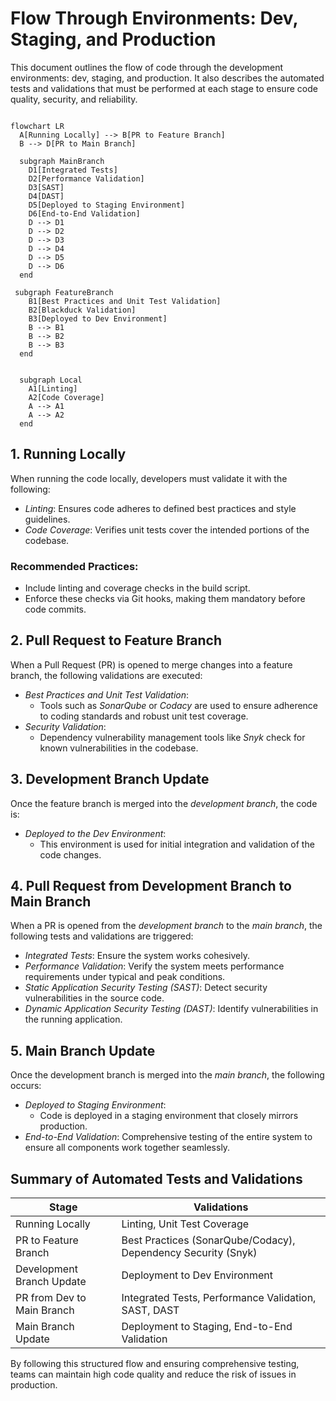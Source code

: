 # Flow Through Environments: Dev, Staging, and Production  

This document outlines the flow of code through the development environments: dev, staging, and production. It also describes the automated tests and validations that must be performed at each stage to ensure code quality, security, and reliability.

```mermaid

flowchart LR
  A[Running Locally] --> B[PR to Feature Branch]
  B --> D[PR to Main Branch]

  subgraph MainBranch
    D1[Integrated Tests]
    D2[Performance Validation]
    D3[SAST]
    D4[DAST]
    D5[Deployed to Staging Environment]
    D6[End-to-End Validation]
    D --> D1
    D --> D2
    D --> D3
    D --> D4   
    D --> D5
    D --> D6
  end

 subgraph FeatureBranch
    B1[Best Practices and Unit Test Validation]
    B2[Blackduck Validation]
    B3[Deployed to Dev Environment]
    B --> B1
    B --> B2    
    B --> B3
  end


  subgraph Local
    A1[Linting]
    A2[Code Coverage]
    A --> A1
    A --> A2
  end

```

## 1. Running Locally  
When running the code locally, developers must validate it with the following:  
- *Linting*: Ensures code adheres to defined best practices and style guidelines.  
- *Code Coverage*: Verifies unit tests cover the intended portions of the codebase.  

### Recommended Practices:  
- Include linting and coverage checks in the build script.  
- Enforce these checks via Git hooks, making them mandatory before code commits.  


## 2. Pull Request to Feature Branch  
When a Pull Request (PR) is opened to merge changes into a feature branch, the following validations are executed:  
- *Best Practices and Unit Test Validation*:  
  - Tools such as *SonarQube* or *Codacy* are used to ensure adherence to coding standards and robust unit test coverage.  
- *Security Validation*:  
  - Dependency vulnerability management tools like *Snyk* check for known vulnerabilities in the codebase.  


## 3. Development Branch Update  
Once the feature branch is merged into the *development branch*, the code is:  
- *Deployed to the Dev Environment*:  
  - This environment is used for initial integration and validation of the code changes.



## 4. Pull Request from Development Branch to Main Branch  
When a PR is opened from the *development branch* to the *main branch*, the following tests and validations are triggered:  
- *Integrated Tests*: Ensure the system works cohesively.  
- *Performance Validation*: Verify the system meets performance requirements under typical and peak conditions.  
- *Static Application Security Testing (SAST)*: Detect security vulnerabilities in the source code.  
- *Dynamic Application Security Testing (DAST)*: Identify vulnerabilities in the running application.  



## 5. Main Branch Update  
Once the development branch is merged into the *main branch*, the following occurs:  
- *Deployed to Staging Environment*:  
  - Code is deployed in a staging environment that closely mirrors production.  
- *End-to-End Validation*: Comprehensive testing of the entire system to ensure all components work together seamlessly.  



## Summary of Automated Tests and Validations  

| Stage                        | Validations                                                                 |
|------------------------------|-----------------------------------------------------------------------------|
| Running Locally              | Linting, Unit Test Coverage                                                |
| PR to Feature Branch         | Best Practices (SonarQube/Codacy), Dependency Security (Snyk)              |
| Development Branch Update    | Deployment to Dev Environment                                              |
| PR from Dev to Main Branch   | Integrated Tests, Performance Validation, SAST, DAST                      |
| Main Branch Update           | Deployment to Staging, End-to-End Validation                              |

By following this structured flow and ensuring comprehensive testing, teams can maintain high code quality and reduce the risk of issues in production.
